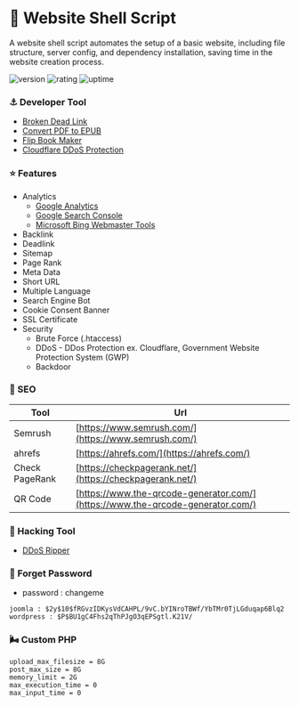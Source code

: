 # 🎉 Website Shell Script

A website shell script automates the setup of a basic website, including file structure, server config, and dependency installation, saving time in the website creation process.

![version](https://img.shields.io/badge/version-1.0-blue)
![rating](https://img.shields.io/badge/rating-★★★★★-yellow)
![uptime](https://img.shields.io/badge/uptime-100%25-brightgreen)

### ⚓ Developer Tool

- [Broken Dead Link](https://www.deadlinkchecker.com/)
- [Convert PDF to EPUB](https://convertio.co/pdf-epub/)
- [Flip Book Maker](https://fliphtml5.com/)
- [Cloudflare DDoS Protection](https://www.cloudflare.com/ddos/)

### ⭐ Features

- Analytics
  - [Google Analytics](https://analytics.google.com/)
  - [Google Search Console](https://search.google.com/)
  - [Microsoft Bing Webmaster Tools](https://www.bing.com/webmasters/)
- Backlink
- Deadlink
- Sitemap
- Page Rank
- Meta Data
- Short URL
- Multiple Language
- Search Engine Bot
- Cookie Consent Banner
- SSL Certificate
- Security
  - Brute Force (.htaccess)
  - DDoS - DDos Protection ex. Cloudflare, Government Website Protection System (GWP)
  - Backdoor

### 🔎 SEO

| Tool            | Url                                                                            |
| --------------- | ------------------------------------------------------------------------------ |
| Semrush         | [https://www.semrush.com/](https://www.semrush.com/)                           |
| ahrefs          | [https://ahrefs.com/](https://ahrefs.com/)                                     |
| Check PageRank  | [https://checkpagerank.net/](https://checkpagerank.net/)                       |
| QR Code         | [https://www.the-qrcode-generator.com/](https://www.the-qrcode-generator.com/) |

### 🎲 Hacking Tool

- [DDoS Ripper](https://github.com/palahsu/DDoS-Ripper)

### 🔑 Forget Password

- password : changeme

```
joomla : $2y$10$fRGvzIDKysVdCAHPL/9vC.bYINroTBWf/YbTMr0TjLGduqap6Blq2
wordpress : $P$BU1gC4Fhs2qThPJgO3qEPSgtl.K21V/
```

### 🌬️ Custom PHP

```
upload_max_filesize = 8G
post_max_size = 8G
memory_limit = 2G
max_execution_time = 0
max_input_time = 0
```
